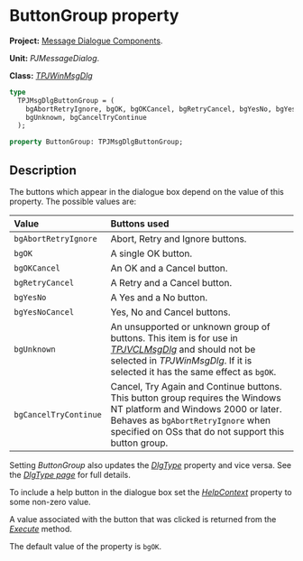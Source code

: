 # ButtonGroup property

**Project:** [Message Dialogue Components](../API.md).

**Unit:** _PJMessageDialog_.

**Class:** _[TPJWinMsgDlg](./TPJWinMsgDlg.md)_

```pascal
type
  TPJMsgDlgButtonGroup = (
    bgAbortRetryIgnore, bgOK, bgOKCancel, bgRetryCancel, bgYesNo, bgYesNoCancel,
    bgUnknown, bgCancelTryContinue
  );

property ButtonGroup: TPJMsgDlgButtonGroup;
```

## Description

The buttons which appear in the dialogue box depend on the value of this property. The possible values are:

| Value | Buttons used |
|:------|:-------------|
| `bgAbortRetryIgnore` | Abort, Retry and Ignore buttons. |
| `bgOK` | A single OK button. |
| `bgOKCancel` | An OK and a Cancel button. |
| `bgRetryCancel` | A Retry and a Cancel button. |
| `bgYesNo` | A Yes and a No button. |
| `bgYesNoCancel` | Yes, No and Cancel buttons. |
| `bgUnknown` | An unsupported or unknown group of buttons. This item is for use in _[TPJVCLMsgDlg](./TPJVCLMsgDlg.md)_ and should not be selected in _TPJWinMsgDlg_. If it is selected it has the same effect as `bgOK`. |
| `bgCancelTryContinue` | Cancel, Try Again and Continue buttons. This button group requires the Windows NT platform and Windows 2000 or later. Behaves as `bgAbortRetryIgnore` when specified on OSs that do not support this button group. |

Setting _ButtonGroup_ also updates the _[DlgType](./TPJWinMsgDlg-DlgType.md)_ property and vice versa. See the _[DlgType page](./TPJWinMsgDlg-DlgType.md)_ for full details.

To include a help button in the dialogue box set the _[HelpContext](./TPJWinMsgDlg-HelpContext.md)_ property to some non-zero value.

A value associated with the button that was clicked is returned from the _[Execute](./TPJWinMsgDlg-Execute.md)_ method.

The default value of the property is `bgOK`.
